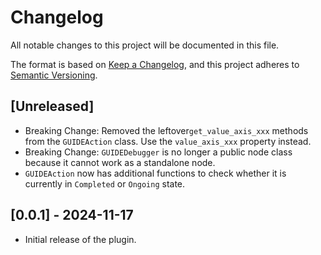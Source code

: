 ﻿# Changelog
All notable changes to this project will be documented in this file.

The format is based on [Keep a Changelog](https://keepachangelog.com/en/1.0.0/),
and this project adheres to [Semantic Versioning](https://semver.org/spec/v2.0.0.html).

## [Unreleased]
- Breaking Change: Removed the leftover`get_value_axis_xxx` methods from the `GUIDEAction` class. Use the `value_axis_xxx` property instead.
- Breaking Change: `GUIDEDebugger` is no longer a public node class because it cannot work as a standalone node. 
- `GUIDEAction` now has additional functions to check whether it is currently in `Completed` or `Ongoing` state.

## [0.0.1] - 2024-11-17
- Initial release of the plugin.